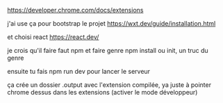 https://developer.chrome.com/docs/extensions


j'ai use ça pour bootstrap le projet  https://wxt.dev/guide/installation.html

et choisi react https://react.dev/


je crois qu'il faire faut npm et faire genre npm install ou init, un truc du genre

ensuite tu fais npm run dev pour lancer le serveur 

ça crée un dossier .output avec l'extension compilée, ya juste à pointer chrome dessus dans les extensions (activer le mode développeur)